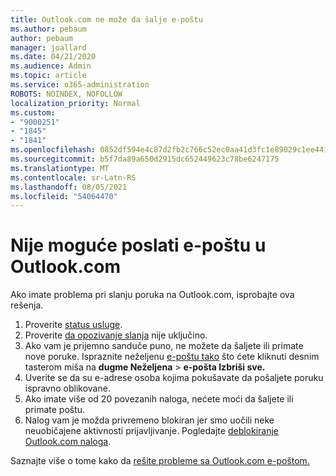 ```yaml
---
title: Outlook.com ne može da šalje e-poštu
ms.author: pebaum
author: pebaum
manager: joallard
ms.date: 04/21/2020
ms.audience: Admin
ms.topic: article
ms.service: o365-administration
ROBOTS: NOINDEX, NOFOLLOW
localization_priority: Normal
ms.custom:
- "9000251"
- "1845"
- "1841"
ms.openlocfilehash: 0852df594e4c87d2fb2c766c52ec0aa41d3fc1e89029c1ee4417cfffebbe7352
ms.sourcegitcommit: b5f7da89a650d2915dc652449623c78be6247175
ms.translationtype: MT
ms.contentlocale: sr-Latn-RS
ms.lasthandoff: 08/05/2021
ms.locfileid: "54064470"
---
```

# <a name="unable-to-send-email-in-outlookcom"></a>Nije moguće poslati e-poštu u Outlook.com

Ako imate problema pri slanju poruka na Outlook.com, isprobajte ova rešenja.

1. Proverite [status usluge](https://go.microsoft.com/fwlink/p/?linkid=837482). 
2. Proverite [da opozivanje slanja](https://outlook.live.com/mail/options/mail/messageContent/undoSend) nije uključino.
3. Ako vam je prijemno sanduče puno, ne možete da šaljete ili primate nove poruke. Ispraznite neželjenu [e-poštu tako](https://outlook.live.com/mail/junkemail) što ćete kliknuti desnim tasterom miša na **dugme Neželjena**  >  **e-pošta Izbriši sve.**
4. Uverite se da su e-adrese osoba kojima pokušavate da pošaljete poruku ispravno oblikovane.
5. Ako imate više od 20 povezanih naloga, nećete moći da šaljete ili primate poštu.
6. Nalog vam je možda privremeno blokiran jer smo uočili neke neuobičajene aktivnosti prijavljivanje. Pogledajte [deblokiranje Outlook.com naloga](https://support.office.com/article/f4ad2701-d166-4d8b-8a6a-9af2a1f8a4c4).

Saznajte više o tome kako da [rešite probleme sa Outlook.com e-poštom.](https://support.office.com/article/d39e3341-8d79-4bf1-b3c7-ded602233642)